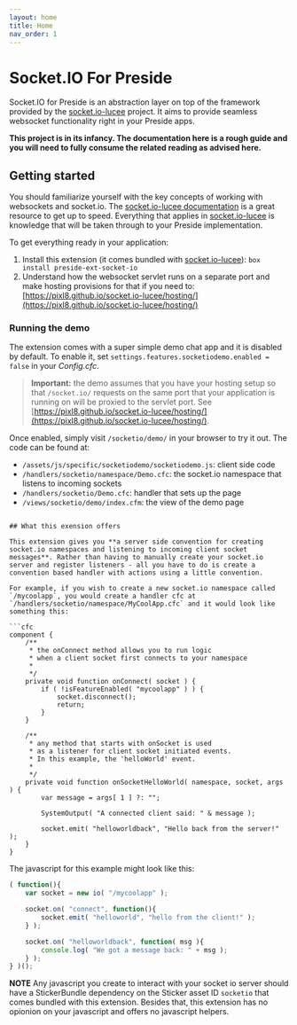 ```yaml
---
layout: home
title: Home
nav_order: 1
---
```


# Socket.IO For Preside

Socket.IO for Preside is an abstraction layer on top of the framework provided by the [socket.io-lucee](https://github.com/pixl8/socket.io-lucee) project. It aims to provide seamless websocket functionality right in your Preside apps. 

**This project is in its infancy. The documentation here is a rough guide and you will need to fully consume the related reading as advised here.**

## Getting started

You should familiarize yourself with the key concepts of working with websockets and socket.io. The [socket.io-lucee documentation](https://pixl8.github.io/socket.io-lucee/) is a great resource to get up to speed. Everything that applies in [socket.io-lucee](https://github.com/pixl8/socket.io-lucee) is knowledge that will be taken through to your Preside implementation.

To get everything ready in your application:

1. Install this extension (it comes bundled with [socket.io-lucee](https://github.com/pixl8/socket.io-lucee)): `box install preside-ext-socket-io`
2. Understand how the websocket servlet runs on a separate port and make hosting provisions for that if you need to: [https://pixl8.github.io/socket.io-lucee/hosting/](https://pixl8.github.io/socket.io-lucee/hosting/)

### Running the demo

The extension comes with a super simple demo chat app and it is disabled by default. To enable it, set `settings.features.socketiodemo.enabled = false` in your *Config.cfc*. 

> **Important:** the demo assumes that you have your hosting setup so that `/socket.io/` requests on the same port that your application is running on will be proxied to the servlet port. See [https://pixl8.github.io/socket.io-lucee/hosting/](https://pixl8.github.io/socket.io-lucee/hosting/).

Once enabled, simply visit `/socketio/demo/` in your browser to try it out. The code can be found at:

* `/assets/js/specific/socketiodemo/socketiodemo.js`: client side code
* `/handlers/socketio/namespace/Demo.cfc`: the socket.io namespace that listens to incoming sockets
* `/handlers/socketio/Demo.cfc`: handler that sets up the page
* `/views/socketio/demo/index.cfm`: the view of the demo page
```

## What this exension offers

This extension gives you **a server side convention for creating socket.io namespaces and listening to incoming client socket messages**. Rather than having to manually create your socket.io server and register listeners - all you have to do is create a convention based handler with actions using a little convention.

For example, if you wish to create a new socket.io namespace called `/mycoolapp`, you would create a handler cfc at `/handlers/socketio/namespace/MyCoolApp.cfc` and it would look like something this:

```cfc
component {
    /**
     * the onConnect method allows you to run logic
     * when a client socket first connects to your namespace
     *
     */
    private void function onConnect( socket ) {
        if ( !isFeatureEnabled( "mycoolapp" ) ) {
            socket.disconnect();
            return;
        }
    }

    /**
     * any method that starts with onSocket is used 
     * as a listener for client socket initiated events.
     * In this example, the 'helloWorld' event.
     *
     */
    private void function onSocketHelloWorld( namespace, socket, args ) {
        var message = args[ 1 ] ?: "";

        SystemOutput( "A connected client said: " & message );

        socket.emit( "helloworldback", "Hello back from the server!" );
    }
}
```

The javascript for this example might look like this:

```js
( function(){
    var socket = new io( "/mycoolapp" );

    socket.on( "connect", function(){
        socket.emit( "helloworld", "hello from the client!" );
    } );

    socket.on( "helloworldback", function( msg ){
        console.log( "We got a message back: " + msg );
    } );
} )();
```

**NOTE** Any javascript you create to interact with your socket io server should have a StickerBundle dependency on the Sticker asset ID `socketio` that comes bundled with this extension. Besides that, this extension has no opionion on your javascript and offers no javascript helpers.